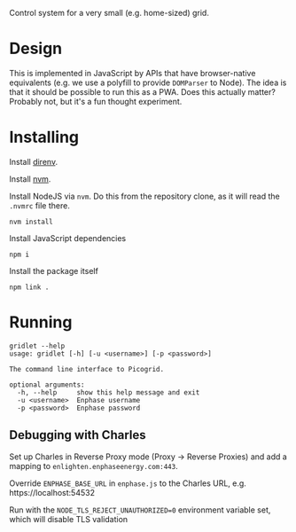 Control system for a very small (e.g. home-sized) grid.

# Design

This is implemented in JavaScript by APIs that have browser-native equivalents (e.g. we use a polyfill to provide `DOMParser` to Node). The idea is that it should be possible to run this as a PWA. Does this actually matter? Probably not, but it's a fun thought experiment.

# Installing

Install [direnv](https://direnv.net/).

Install [nvm](https://github.com/nvm-sh/nvm).

Install NodeJS via `nvm`. Do this from the repository clone, as it will read the `.nvmrc` file there.

```
nvm install
```

Install JavaScript dependencies

```
npm i
```

Install the package itself

```
npm link .
```

# Running

```
gridlet --help
usage: gridlet [-h] [-u <username>] [-p <password>]

The command line interface to Picogrid.

optional arguments:
  -h, --help     show this help message and exit
  -u <username>  Enphase username
  -p <password>  Enphase password
```

## Debugging with Charles

Set up Charles in Reverse Proxy mode (Proxy -> Reverse Proxies) and add a mapping to `enlighten.enphaseenergy.com:443`.

Override `ENPHASE_BASE_URL` in `enphase.js` to the Charles URL, e.g. https://localhost:54532

Run with the `NODE_TLS_REJECT_UNAUTHORIZED=0` environment variable set, which will disable TLS validation

